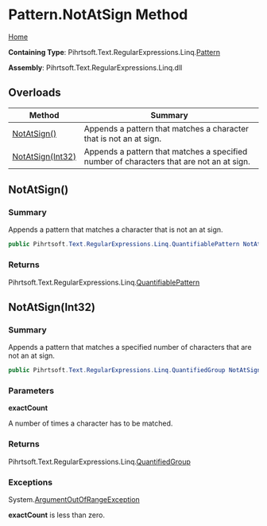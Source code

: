 # Pattern\.NotAtSign Method

[Home](../../../../../../README.md)

**Containing Type**: Pihrtsoft\.Text\.RegularExpressions\.Linq\.[Pattern](../README.md)

**Assembly**: Pihrtsoft\.Text\.RegularExpressions\.Linq\.dll

## Overloads

| Method | Summary |
| ------ | ------- |
| [NotAtSign()](#Pihrtsoft_Text_RegularExpressions_Linq_Pattern_NotAtSign) | Appends a pattern that matches a character that is not an at sign\. |
| [NotAtSign(Int32)](#Pihrtsoft_Text_RegularExpressions_Linq_Pattern_NotAtSign_System_Int32_) | Appends a pattern that matches a specified number of characters that are not an at sign\. |

## NotAtSign\(\) <a name="Pihrtsoft_Text_RegularExpressions_Linq_Pattern_NotAtSign"></a>

### Summary

Appends a pattern that matches a character that is not an at sign\.

```csharp
public Pihrtsoft.Text.RegularExpressions.Linq.QuantifiablePattern NotAtSign()
```

### Returns

Pihrtsoft\.Text\.RegularExpressions\.Linq\.[QuantifiablePattern](../../QuantifiablePattern/README.md)

## NotAtSign\(Int32\) <a name="Pihrtsoft_Text_RegularExpressions_Linq_Pattern_NotAtSign_System_Int32_"></a>

### Summary

Appends a pattern that matches a specified number of characters that are not an at sign\.

```csharp
public Pihrtsoft.Text.RegularExpressions.Linq.QuantifiedGroup NotAtSign(int exactCount)
```

### Parameters

**exactCount**

A number of times a character has to be matched\.

### Returns

Pihrtsoft\.Text\.RegularExpressions\.Linq\.[QuantifiedGroup](../../QuantifiedGroup/README.md)

### Exceptions

System\.[ArgumentOutOfRangeException](https://docs.microsoft.com/en-us/dotnet/api/system.argumentoutofrangeexception)

**exactCount** is less than zero\.


